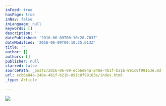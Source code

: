 ```yaml
---
inFeed: true
hasPage: true
inNav: false
inLanguage: null
keywords: []
description: ''
datePublished: '2016-06-09T00:10:28.703Z'
dateModified: '2016-06-09T00:10:25.613Z'
title: ''
author: []
authors: []
publisher: null
starred: false
sourcePath: _posts/2016-06-09-ecb6e84a-248e-4b1f-b21b-891c8f99163e.md
url: ecb6e84a-248e-4b1f-b21b-891c8f99163e/index.html
_type: Article

---
```

![](https://the-grid-user-content.s3-us-west-2.amazonaws.com/41a5ab3d-56e8-465c-9b12-32806ac465b1.png)